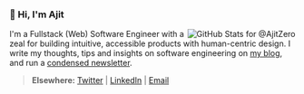 ### 👋 Hi, I'm Ajit

<img
	align="right"
	src="https://github-readme-stats.vercel.app/api?username=AjitZero&theme=shades-of-purple&show_icons=true&count_private=true&hide_title=true"
	alt="GitHub Stats for @AjitZero"/>

I'm a Fullstack (Web) Software Engineer with a zeal for building intuitive, accessible products with human-centric design. I write my thoughts, tips and insights on software engineering on [my blog](https://ajitpanigrahi.com "Ajit Panigrahi's Porfolio & Blog"), and run a [condensed newsletter](https://tinyletter.com/ajitzero "Get notified about my latest articles").

> **Elsewhere:**
[Twitter](https://twitter.com/ajitzero "For immediate contact and replies")
 | [LinkedIn](https://linkedin.com/in/ajitzero "For my professional history")
 | [Email](mailto:ajitzero@gmail.com?subject=Hey%20I%20saw%20your%20GitHub%20Profile "Contact here for work opportunities")
